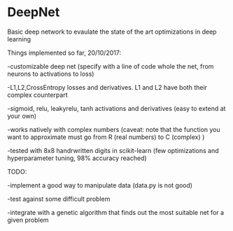 # DeepNet
Basic deep network to evaulate the state of the art optimizations in deep learning

Things implemented so far, 20/10/2017:

-customizable deep net (specify with a line of code whole the net, from neurons to activations to loss)

-L1,L2,CrossEntropy losses and derivatives. L1 and L2 have both their complex counterpart

-sigmoid, relu, leakyrelu, tanh activations and derivatives (easy to extend at your own)

-works natively with complex numbers (caveat: note that the function you want to approximate must go from R (real numbers) to C (complex) )

-tested with 8x8 handrwritten digits in scikit-learn (few optimizations and hyperparameter tuning, 98% accuracy reached)


TODO:

-implement a good way to manipulate data (data.py is not good)

-test against some difficult problem

-integrate with a genetic algorithm that finds out the most suitable net for a given problem
